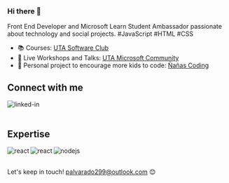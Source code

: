 ### Hi there 👋

Front End Developer and Microsoft Learn Student Ambassador passionate about technology and social projects. #JavaScript #HTML #CSS

- 📚 Courses: [UTA Software Club](https://www.youtube.com/@clubdesoftwareuta3201)
- 🎥 Live Workshops and Talks: [UTA Microsoft Community](https://www.youtube.com/@utamicrosoftcommunity4354)
- 💙 Personal project to encourage more kids to code: [Ñañas Coding](https://www.instagram.com/nanascoding)

## Connect with me

[<img align="left" alt="linked-in" src="https://img.shields.io/badge/linkedin-%230077B5.svg?&style=for-the-badge&logo=linkedin&logoColor=white" />]([https://www.linkedin.com/in/prisalvarado](https://www.linkedin.com/in/priscila-alvarado-front-end-developer/))

<br>
<br>

## Expertise
<img align="left" alt="react" src="https://img.shields.io/badge/html%20-%2320232a.svg?&style=for-the-badge&logo=html&logoColor=%2361DAFB" />
<img align="left" alt="react" src="https://img.shields.io/badge/react%20-%2320232a.svg?&style=for-the-badge&logo=react&logoColor=%2361DAFB" />
<img align="left" alt="nodejs" src="https://img.shields.io/badge/node.js%20-%2343853D.svg?&style=for-the-badge&logo=node.js&logoColor=white" />

<br>
<br>

Let's keep in touch! palvarado299@outlook.com 😊
